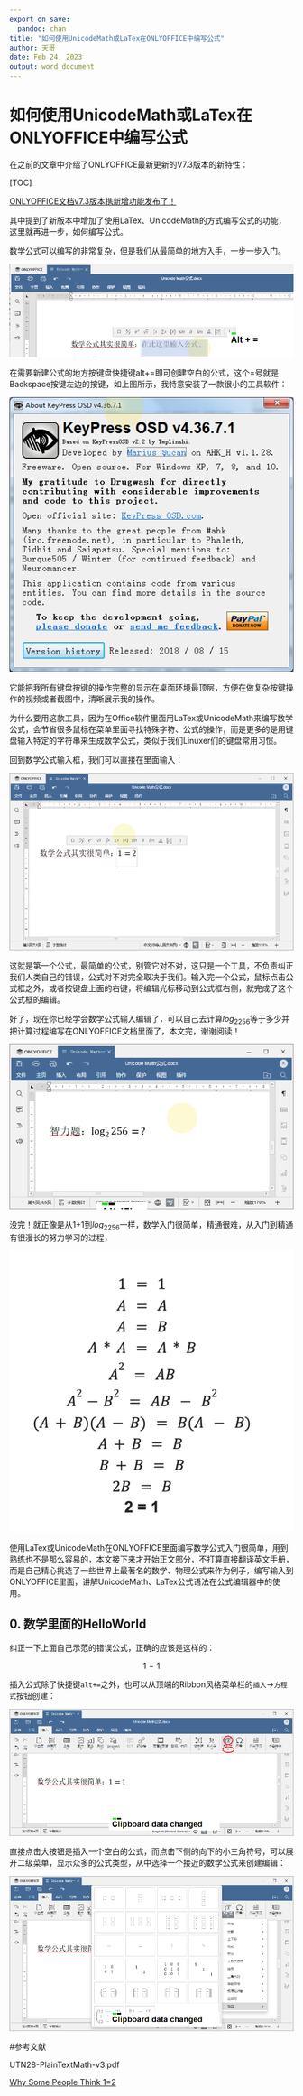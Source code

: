 ```yaml
---
export_on_save:
  pandoc: chan
title: "如何使用UnicodeMath或LaTex在ONLYOFFICE中编写公式"
author: 天哥
date: Feb 24, 2023
output: word_document
---
```


# 如何使用UnicodeMath或LaTex在ONLYOFFICE中编写公式

在之前的文章中介绍了ONLYOFFICE最新更新的V7.3版本的新特性：

[TOC]

[ONLYOFFICE文档v7.3版本携新增功能发布了！](https://mp.weixin.qq.com/s?__biz=MzI2MjUyNzkyNw==&mid=2247503981&idx=1&sn=4bb426e8bf6b8d3e86d400a6b718797c&chksm=ea4b5eb5dd3cd7a39aa0eb23a06ca3a305c478d56c6481f0bca570cf77b3af7cc4b7e630e180#rd)

其中提到了新版本中增加了使用LaTex、UnicodeMath的方式编写公式的功能，这里就再进一步，如何编写公式。

数学公式可以编写的非常复杂，但是我们从最简单的地方入手，一步一步入门。

![](NewEquationShortKeys.png)

在需要新建公式的地方按键盘快捷键alt+=即可创建空白的公式，这个=号就是Backspace按键左边的按键，如上图所示，我特意安装了一款很小的工具软件：

![](KPOSD.png)

它能把我所有键盘按键的操作完整的显示在桌面环境最顶层，方便在做复杂按键操作的视频或者截图中，清晰展示我的操作。

为什么要用这款工具，因为在Office软件里面用LaTex或UnicodeMath来编写数学公式，会节省很多鼠标在菜单里面寻找特殊字符、公式的操作，而是更多的是用键盘输入特定的字符串来生成数学公式，类似于我们Linuxer们的键盘常用习惯。

回到数学公式输入框，我们可以直接在里面输入：

![](firstquation.png)

这就是第一个公式，最简单的公式，别管它对不对，这只是一个工具，不负责纠正我们人类自己的错误，公式对不对完全取决于我们。输入完一个公式，鼠标点击公式框之外，或者按键盘上面的右键，将编辑光标移动到公式框右侧，就完成了这个公式框的编辑。

好了，现在你已经学会数学公式输入编辑了，可以自己去计算$log_2256$等于多少并把计算过程编写在ONLYOFFICE文档里面了，本文完，谢谢阅读！

![](LogQuestion.png)

没完！就正像是从1+1到$log_2256$一样，数学入门很简单，精通很难，从入门到精通有很漫长的努力学习的过程，

![](screen-shot-2022-07-12-at-9-42-38-am-1657633372.png)

使用LaTex或UnicodeMath在ONLYOFFICE里面编写数学公式入门很简单，用到熟练也不是那么容易的，本文接下来才开始正文部分，不打算直接翻译英文手册，而是自己精心挑选了一些世界上最著名的数学、物理公式来作为例子，编写输入到ONLYOFFICE里面，讲解UnicodeMath、LaTex公式语法在公式编辑器中的使用。

## 0. 数学里面的HelloWorld

纠正一下上面自己示范的错误公式，正确的应该是这样的：

$$1=1$$

插入公式除了快捷键`alt+=`之外，也可以从顶端的Ribbon风格菜单栏的`插入`->`方程式`按钮创建：

![](EquationButton.png)

直接点击大按钮是插入一个空白的公式，而点击下侧的向下的小三角符号，可以展开二级菜单，显示众多的公式类型，从中选择一个接近的数学公式来创建编辑：

![](MenuSub.png)



#参考文献

UTN28-PlainTextMath-v3.pdf

[Why Some People Think 1=2](https://www.popularmechanics.com/science/math/a40587718/why-some-people-think-1-equals-2/)